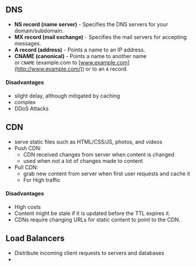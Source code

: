 ## DNS
- **NS record (name server)** - Specifies the DNS servers for your domain/subdomain.
- **MX record (mail exchange)** - Specifies the mail servers for accepting messages.
- **A record (address)** - Points a name to an IP address.
- **CNAME (canonical)** - Points a name to another name or `CNAME` (example.com to [www.example.com](http://www.example.com/)) or to an `A` record.
#### Disadvantages
- slight delay, although mitigated by caching
- complex
- DDoS Attacks

## CDN 
- serve static files such as HTML/CSS/JS, photos, and videos
- Push CDN: 
	- CDN received changes from server when content is changed
	- used when not a lot of changes made to content
- Pull CDN: 
	- grab new content from server when first user requests and cache it
	- For High traffic

#### Disadvantages
- High costs
- Content might be stale if it is updated before the TTL expires it.
- CDNs require changing URLs for static content to point to the CDN.

## Load Balancers
- Distribute incoming client requests to servers and databases
- 